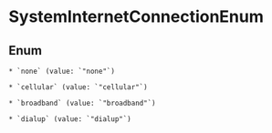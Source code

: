 
# SystemInternetConnectionEnum

## Enum


    * `none` (value: `"none"`)

    * `cellular` (value: `"cellular"`)

    * `broadband` (value: `"broadband"`)

    * `dialup` (value: `"dialup"`)



